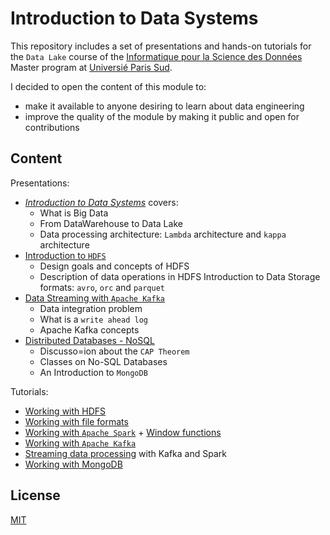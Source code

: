 # Introduction to Data Systems

This repository includes a set of presentations and hands-on tutorials for the
`Data Lake` course of the [Informatique pour la Science des Données](https://www.universite-paris-saclay.fr/fr/formation/master/m1-informatique-pour-la-science-des-donnees-isd-alternance#presentation-m1)
Master program at [Universié Paris Sud](https://www.dep-informatique.u-psud.fr/).

I decided to open the content of this module to:
* make it available to anyone desiring to learn about data engineering
* improve the quality of the module by making it public and open for contributions

## Content

Presentations:

* [*Introduction to Data Systems*](https://github.com/bachwehbi/data-systems/blob/master/presentations/IntroductionToDataSystems.pdf) covers:
  * What is Big Data
  * From DataWarehouse to Data Lake
  * Data processing architecture: `Lambda` architecture and `kappa` architecture
* [Introduction to `HDFS`](https://github.com/bachwehbi/data-systems/blob/master/presentations/IntroductionToHDFS.pdf)
  * Design goals and concepts of HDFS
  * Description of data operations in HDFS
  Introduction to Data Storage formats: `avro`, `orc` and `parquet`
* [Data Streaming with `Apache Kafka`](https://github.com/bachwehbi/data-systems/blob/master/presentations/DataStreamingWithApacheKafka.pdf)
  * Data integration problem
  * What is a `write ahead log`
  * Apache Kafka concepts
* [Distributed Databases - NoSQL](https://github.com/bachwehbi/data-systems/blob/master/presentations/IntroductionToNoSQL.pdf)
  * Discusso=ion about the `CAP Theorem`
  * Classes on No-SQL Databases
  * An Introduction to `MongoDB`

Tutorials:

* [Working with HDFS](https://github.com/bachwehbi/data-systems/blob/master/tutorials/working_with_hdfs.md)
* [Working with file formats](https://github.com/bachwehbi/data-systems/blob/master/tutorials/working_with_file_formats.md)
* [Working with `Apache Spark`](https://github.com/bachwehbi/data-systems/blob/master/tutorials/working_with_spark.ipynb) + [Window functions](https://github.com/bachwehbi/data-systems/blob/master/tutorials/working_with_window_functions.ipynb)
* [Working with `Apache Kafka`](https://github.com/bachwehbi/data-systems/blob/master/tutorials/working_with_kafka.md)
* [Streaming data processing](https://github.com/bachwehbi/data-systems/blob/master/tutorials/working_with_spark_and_kafka.md) with Kafka and Spark
* [Working with MongoDB](https://github.com/bachwehbi/data-systems/blob/master/tutorials/working_with_mongodb.md)

## License

[MIT](https://github.com/bachwehbi/data-systems/blob/master/LICENSE)